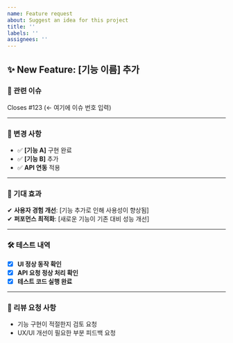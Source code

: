 ```yaml
---
name: Feature request
about: Suggest an idea for this project
title: ''
labels: ''
assignees: ''
---
```


## **✨ New Feature: [기능 이름] 추가**

### **🔗 관련 이슈**

Closes #123 (← 여기에 이슈 번호 입력)

---

### **📌 변경 사항**

- ✅ **[기능 A]** 구현 완료
- ✅ **[기능 B]** 추가
- ✅ **API 연동** 적용

---

### **🚀 기대 효과**

✔ **사용자 경험 개선**: [기능 추가로 인해 사용성이 향상됨]  
✔ **퍼포먼스 최적화**: [새로운 기능이 기존 대비 성능 개선]

---

### **🛠 테스트 내역**

- [x] **UI 정상 동작 확인**
- [x] **API 요청 정상 처리 확인**
- [x] **테스트 코드 실행 완료**

---

### **💬 리뷰 요청 사항**

- 기능 구현이 적절한지 검토 요청
- UX/UI 개선이 필요한 부분 피드백 요청
